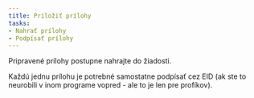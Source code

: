 ```yaml
---
title: Priložiť prílohy
tasks:
- Nahrať prílohy
- Podpísať prílohy
---
```

Pripravené prílohy postupne nahrajte do žiadosti.


Každú jednu prílohu je potrebné samostatne podpísať cez EID (ak ste to neurobili v inom programe vopred - ale to je len pre profíkov).

